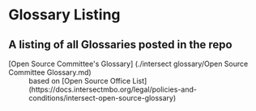 # Glossary Listing
## A listing of all Glossaries posted in the repo
<dl>
  <dt>[Open Source Committee's Glossary] (./intersect glossary/Open Source Committee Glossary.md) </dt>
  <dd> based on [Open Source Office List](https://docs.intersectmbo.org/legal/policies-and-conditions/intersect-open-source-glossary)</dd>
</dl>
